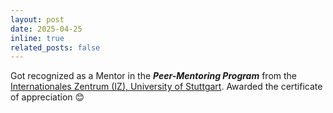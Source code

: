 ```yaml
---
layout: post
date: 2025-04-25
inline: true
related_posts: false
---
```


Got recognized as a Mentor in the ***Peer-Mentoring Program*** from the [Internationales Zentrum (IZ), University of Stuttgart](https://www.uni-stuttgart.de/universitaet/international/service/). Awarded the certificate of appreciation :blush:
